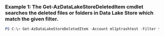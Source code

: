 ### Example 1: The Get-AzDataLakeStoreDeletedItem cmdlet searches the deleted files or folders in Data Lake Store which match the given filter.
```powershell
PS C:\> Get-AzDataLakeStoreDeletedItem -Account ml1ptrashtest -Filter test0/file_123
```

